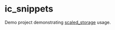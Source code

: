 # ic_snippets

Demo project demonstrating [scaled_storage](https://crates.io/crates/scaled_storage) usage.
